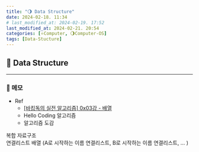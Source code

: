 ```yaml
---
title: "🌖 Data Structure"
date: 2024-02-18. 11:34
# last_modified_at: 2024-02-19. 17:52
last_modified_at: 2024-02-21. 20:54
categories: [⭐Computer, 🌖Computer-OS]
tags: [Data-Stucture]
---
```


## **💫 Data Structure**

---

### **🫧 메모**

- Ref
  - [[바킹독의 실전 알고리즘] 0x03강 - 배열](https://youtu.be/mBeyFsHqzHg?si=8rGdOuR6HleGFKgG)
  - Hello Coding 알고리즘
  - 알고리즘 도감

복합 자료구조  
연결리스트 배열 (A로 시작하는 이름 연결리스트, B로 시작하는 이름 연결리스트, ... )  

<br>
<!-- ---- ---- ---- ----  ---- ---- ---- ----  ---- ---- ---- ----  ---- ---- ---- ---- -->
